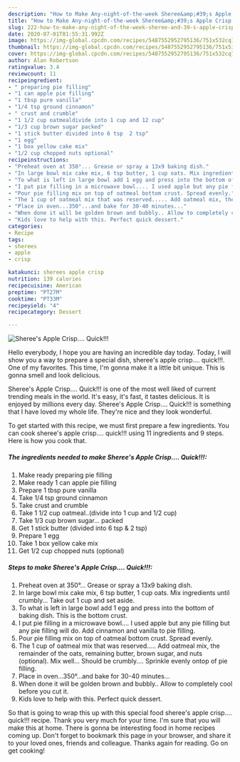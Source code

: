 ```yaml
---
description: "How to Make Any-night-of-the-week Sheree&amp;#39;s Apple Crisp.... Quick!!!"
title: "How to Make Any-night-of-the-week Sheree&amp;#39;s Apple Crisp.... Quick!!!"
slug: 222-how-to-make-any-night-of-the-week-sheree-and-39-s-apple-crisp-quick
date: 2020-07-01T01:55:31.992Z
image: https://img-global.cpcdn.com/recipes/5487552952795136/751x532cq70/sherees-apple-crisp-quick-recipe-main-photo.jpg
thumbnail: https://img-global.cpcdn.com/recipes/5487552952795136/751x532cq70/sherees-apple-crisp-quick-recipe-main-photo.jpg
cover: https://img-global.cpcdn.com/recipes/5487552952795136/751x532cq70/sherees-apple-crisp-quick-recipe-main-photo.jpg
author: Alan Robertson
ratingvalue: 3.4
reviewcount: 11
recipeingredient:
- " preparing pie filling"
- "1 can apple pie filling"
- "1 tbsp pure vanilla"
- "1/4 tsp ground cinnamon"
- " crust and crumble"
- "1 1/2 cup oatmealdivide into 1 cup and 12 cup"
- "1/3 cup brown sugar packed"
- "1 stick butter divided into 6 tsp  2 tsp"
- "1 egg"
- "1 box yellow cake mix"
- "1/2 cup chopped nuts optional"
recipeinstructions:
- "Preheat oven at 350°... Grease or spray a 13x9 baking dish."
- "In large bowl mix cake mix, 6 tsp butter, 1 cup oats. Mix ingredients until crumbly... Take out 1 cup and set aside."
- "To what is left in large bowl add 1 egg and press into the bottom of baking dish. This is the bottom crust."
- "I put pie filling in a microwave bowl.... I used apple but any pie filling but any pie filling will do. Add cinnamon and vanilla to pie filling."
- "Pour pie filling mix on top of oatmeal bottom crust. Spread evenly."
- "The 1 cup of oatmeal mix that was reserved..... Add oatmeal mix, the remainder of the oats, remaining butter, brown sugar, and nuts (optional). Mix well... Should be crumbly.... Sprinkle evenly ontop of pie filling."
- "Place in oven...350°...and bake for 30-40 minutes..."
- "When done it will be golden brown and bubbly.. Allow to completely cool before you cut it."
- "Kids love to help with this. Perfect quick dessert."
categories:
- Recipe
tags:
- sherees
- apple
- crisp

katakunci: sherees apple crisp 
nutrition: 139 calories
recipecuisine: American
preptime: "PT27M"
cooktime: "PT33M"
recipeyield: "4"
recipecategory: Dessert

---
```



![Sheree&#39;s Apple Crisp.... Quick!!!](https://img-global.cpcdn.com/recipes/5487552952795136/751x532cq70/sherees-apple-crisp-quick-recipe-main-photo.jpg)

Hello everybody, I hope you are having an incredible day today. Today, I will show you a way to prepare a special dish, sheree&#39;s apple crisp.... quick!!!. One of my favorites. This time, I'm gonna make it a little bit unique. This is gonna smell and look delicious.



Sheree&#39;s Apple Crisp.... Quick!!! is one of the most well liked of current trending meals in the world. It's easy, it's fast, it tastes delicious. It is enjoyed by millions every day. Sheree&#39;s Apple Crisp.... Quick!!! is something that I have loved my whole life. They're nice and they look wonderful.


To get started with this recipe, we must first prepare a few ingredients. You can cook sheree&#39;s apple crisp.... quick!!! using 11 ingredients and 9 steps. Here is how you cook that.

##### The ingredients needed to make Sheree&#39;s Apple Crisp.... Quick!!!:

1. Make ready  preparing pie filling
1. Make ready 1 can apple pie filling
1. Prepare 1 tbsp pure vanilla
1. Take 1/4 tsp ground cinnamon
1. Take  crust and crumble
1. Take 1 1/2 cup oatmeal..(divide into 1 cup and 1/2 cup)
1. Take 1/3 cup brown sugar... packed
1. Get 1 stick butter (divided into 6 tsp &amp; 2 tsp)
1. Prepare 1 egg
1. Take 1 box yellow cake mix
1. Get 1/2 cup chopped nuts (optional)




##### Steps to make Sheree&#39;s Apple Crisp.... Quick!!!:

1. Preheat oven at 350°... Grease or spray a 13x9 baking dish.
1. In large bowl mix cake mix, 6 tsp butter, 1 cup oats. Mix ingredients until crumbly... Take out 1 cup and set aside.
1. To what is left in large bowl add 1 egg and press into the bottom of baking dish. This is the bottom crust.
1. I put pie filling in a microwave bowl.... I used apple but any pie filling but any pie filling will do. Add cinnamon and vanilla to pie filling.
1. Pour pie filling mix on top of oatmeal bottom crust. Spread evenly.
1. The 1 cup of oatmeal mix that was reserved..... Add oatmeal mix, the remainder of the oats, remaining butter, brown sugar, and nuts (optional). Mix well... Should be crumbly.... Sprinkle evenly ontop of pie filling.
1. Place in oven...350°...and bake for 30-40 minutes...
1. When done it will be golden brown and bubbly.. Allow to completely cool before you cut it.
1. Kids love to help with this. Perfect quick dessert.




So that is going to wrap this up with this special food sheree&#39;s apple crisp.... quick!!! recipe. Thank you very much for your time. I'm sure that you will make this at home. There is gonna be interesting food in home recipes coming up. Don't forget to bookmark this page in your browser, and share it to your loved ones, friends and colleague. Thanks again for reading. Go on get cooking!
